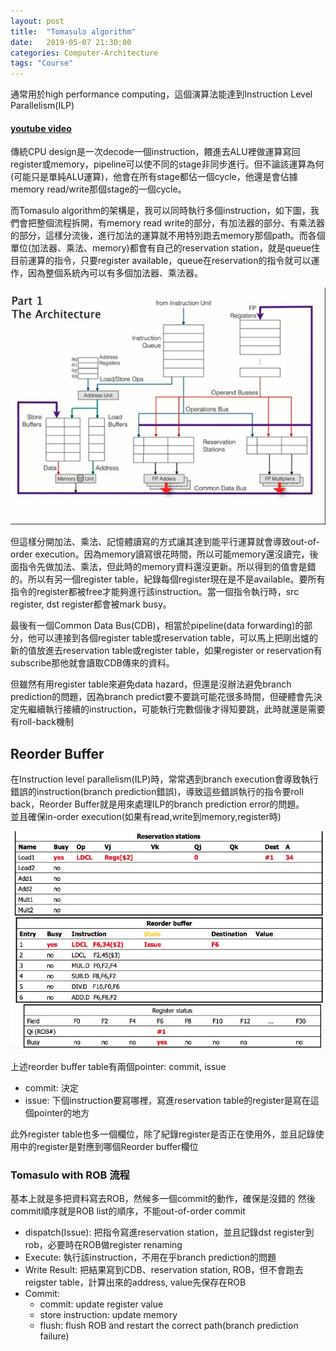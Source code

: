 ```yaml
---
layout: post
title:  "Tomasulo algorithm"
date:   2019-05-07 21:30:00
categories: Computer-Architecture
tags: "Course"
---
```



通常用於high performance computing，這個演算法能達到Instruction Level Parallelism(ILP)

#### [youtube video](https://www.youtube.com/watch?v=jyjE6NHtkiA)


傳統CPU design是一次decode一個instruction，餵進去ALU裡做運算寫回register或memory，pipeline可以使不同的stage非同步進行。但不論該運算為何(可能只是單純ALU運算)，他會在所有stage都佔一個cycle，他還是會佔據memory read/write那個stage的一個cycle。

而Tomasulo algorithm的架構是，我可以同時執行多個instruction，如下圖，我們會把整個流程拆開，有memory read write的部分，有加法器的部分、有乘法器的部分，這樣分流後，進行加法的運算就不用特別跑去memory那個path。而各個單位(加法器、乘法、memory)都會有自己的reservation station，就是queue住目前運算的指令，只要register available，queue在reservation的指令就可以運作，因為整個系統內可以有多個加法器、乘法器。

![](/assets/images/notes/CA/6-1.jpg)

但這樣分開加法、乘法、記憶體讀寫的方式讓其達到能平行運算就會導致out-of-order execution。因為memory讀寫很花時間，所以可能memory還沒讀完，後面指令先做加法、乘法，但此時的memory資料還沒更新。所以得到的值會是錯的。所以有另一個register table，紀錄每個register現在是不是available。要所有指令的register都被free才能夠進行該instruction。當一個指令執行時，src register, dst register都會被mark busy。

最後有一個Common Data Bus(CDB)，相當於pipeline(data forwarding)的部分，他可以連接到各個register table或reservation table，可以馬上把剛出爐的新的值放進去reservation table或register table，如果register or reservation有subscribe那他就會讀取CDB傳來的資料。

但雖然有用register table來避免data hazard，但還是沒辦法避免branch prediction的問題，因為branch predict要不要跳可能花很多時間，但硬體會先決定先繼續執行接續的instruction，可能執行完數個後才得知要跳，此時就還是需要有roll-back機制

## Reorder Buffer

在Instruction level parallelism(ILP)時，常常遇到branch execution會導致執行錯誤的instruction(branch prediction錯誤)，導致這些錯誤執行的指令要roll back，Reorder Buffer就是用來處理ILP的branch prediction error的問題。<br />
並且確保in-order execution(如果有read,write到memory,register時)

![](/assets/images/notes/CA/6-2.jpg)

上述reorder buffer table有兩個pointer: commit, issue

- commit: 決定
- issue: 下個instruction要寫哪裡，寫進reservation table的register是寫在這個pointer的地方

此外register table也多一個欄位，除了紀錄register是否正在使用外，並且記錄使用中的register是對應到哪個Reorder buffer欄位

### Tomasulo with ROB 流程

基本上就是多把資料寫去ROB，然候多一個commit的動作，確保是沒錯的
然後commit順序就是ROB list的順序，不能out-of-order commit

- dispatch(Issue): 把指令寫進reservation station，並且記錄dst register到rob，必要時在ROB做register renaming
- Execute: 執行該instruction，不用在乎branch prediction的問題
- Write Result: 把結果寫到CDB、reservation station, ROB，但不會跑去reigster table，計算出來的address, value先保存在ROB
- Commit: 
	- commit: update register value
	- store instruction: update memory
	- flush: flush ROB and restart the correct path(branch prediction failure)